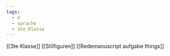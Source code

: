 ```yaml
---
tags:
  - d
  - sprache
  - 3te_Klasse
---
```

[[3te Klasse]]
[[Stilfiguren]]
[[Redemanuscript aufgabe things]]